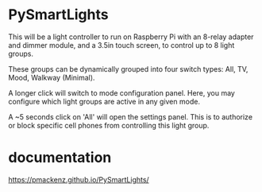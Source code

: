 # PySmartLights #

This will be a light controller to run on Raspberry Pi with an 8-relay adapter and dimmer module, and a 3.5in touch screen, to control up to 8 light groups.

These groups can be dynamically grouped into four switch types: All, TV, Mood, Walkway (Minimal).

A longer click will switch to mode configuration panel.  Here, you may configure which light groups are active in any given mode.

A ~5 seconds click on 'All' will open the settings panel. This is to authorize or block specific cell phones from controlling this light group.

# documentation #
https://pmackenz.github.io/PySmartLights/
